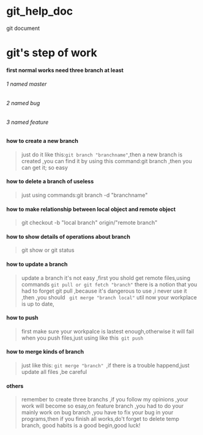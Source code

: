 # git_help_doc
git document
# git's step of work

#### first normal works need three branch at least
######  1 named  master
######  2 named  bug
######  3 named  feature

#### how to create a new branch
>just do it like this:<code>git branch "branchname"</code>,then a new branch is created ,you can 
>find it by using this command:git branch ,then you can get it; so easy
#### how to delete a branch of useless
> just using commands:git branch -d "branchname"
#### how to make relationship between local object and remote object 
>git checkout -b "local branch" origin/"remote branch"

#### how to show details of operations about branch 
>git show or git status 

#### how to update a branch 
>update a branch it's not easy ,first you shold get remote files,using commands <code>git pull or git fetch "branch"</code>
there is a notion that you had to forget git pull ,because it's dangerous to use ,i never use it ,then ,you should <code>
git merge "branch local"</code> util now your workplace is up to date,

#### how to push 
> first make sure your workpalce is lastest enough,otherwise it will fail when you push files,just using like this<code>
git push </code>
#### how to merge kinds of branch 
>just like this: <code>git merge "branch" </code>,if there is a trouble happend,just update all files ,be careful
#### others 
>remember to create three branchs ,if you follow my opinions ,your work will become so esay,on feature branch ,you had to do your mainly work
on bug branch ,you have to fix your bug in your programs,then if you finish all works,do't forget to delete temp branch,
>good habits is a good begin,good luck!




